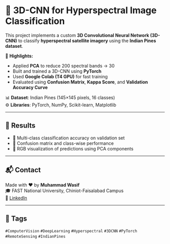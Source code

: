 # 🌈 3D-CNN for Hyperspectral Image Classification

This project implements a custom **3D Convolutional Neural Network (3D-CNN)** to classify **hyperspectral satellite imagery** using the **Indian Pines dataset**.

🧠 **Highlights:**
- Applied **PCA** to reduce 200 spectral bands → 30
- Built and trained a 3D-CNN using **PyTorch**
- Used **Google Colab (T4 GPU)** for fast training
- Evaluated using **Confusion Matrix**, **Kappa Score**, and **Validation Accuracy Curve**

📊 **Dataset**: Indian Pines (145×145 pixels, 16 classes)  
⚙️ **Libraries**: PyTorch, NumPy, Scikit-learn, Matplotlib

---

## 🚀 Results

- 🎯 Multi-class classification accuracy on validation set
- 🧾 Confusion matrix and class-wise performance
- 🌈 RGB visualization of predictions using PCA components

---

## 📬 Contact

Made with ❤️ by **Muhammad Wasif**  
🎓 FAST National University, Chiniot-Faisalabad Campus  
🔗 [LinkedIn](http://www.linkedin.com/in/wasif-yaseen)  

---

## 🔖 Tags

`#ComputerVision` `#DeepLearning` `#Hyperspectral` `#3DCNN` `#PyTorch` `#RemoteSensing` `#IndianPines`




